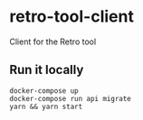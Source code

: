 # retro-tool-client
Client for the Retro tool

## Run it locally

    docker-compose up
    docker-compose run api migrate
    yarn && yarn start
